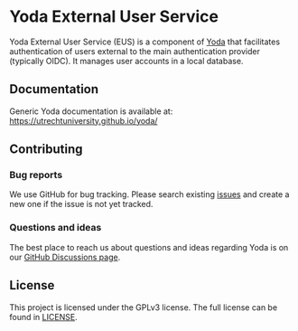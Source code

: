 # Yoda External User Service

Yoda External User Service (EUS) is a component of [Yoda](https://github.com/utrechtuniversity/yoda) that facilitates
authentication of users external to the main authentication provider (typically OIDC). It manages user accounts in a
local database.

## Documentation
Generic Yoda documentation is available at: https://utrechtuniversity.github.io/yoda/

## Contributing

### Bug reports
We use GitHub for bug tracking.
Please search existing [issues](https://github.com/UtrechtUniversity/yoda/issues) and create a new one if the issue is not yet tracked.

### Questions and ideas
The best place to reach us about questions and ideas regarding Yoda is on our [GitHub Discussions page](https://github.com/utrechtuniversity/yoda/discussions).

## License
This project is licensed under the GPLv3 license.
The full license can be found in [LICENSE](LICENSE).
